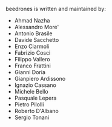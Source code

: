 beedrones is written and maintained by:


* Ahmad Nazha
* Alessandro More'
* Antonio Brasile
* Davide Sacchetto
* Enzo Ciarmoli
* Fabrizio Cosci
* Filippo Vallero
* Franco Frattini
* Gianni Doria
* Gianpiero Ardissono
* Ignazio Cassano
* Michele Bello
* Pasquale Lepera
* Pietro Pilolli
* Roberto D'Albano
* Sergio Tonani
